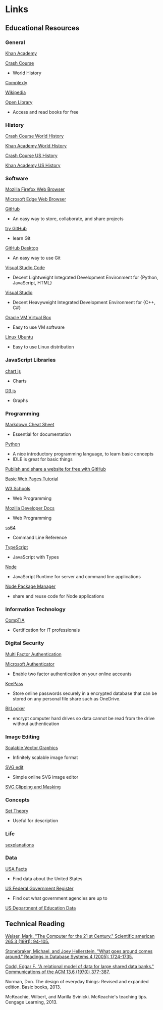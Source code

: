 # Links

## Educational Resources

### General

[Khan Academy](https://www.khanacademy.org/)

[Crash Course](https://www.youtube.com/user/crashcourse)

* World History

[Complexly](https://complexly.com/)

[Wikipedia](https://en.wikipedia.org/wiki/Main_Page)


[Open Library](https://openlibrary.org/)

* Access and read books for free

### History

[Crash Course World History](https://www.youtube.com/watch?v=Yocja_N5s1I&list=PLBDA2E52FB1EF80C9)

[Khan Academy World History](https://www.khanacademy.org/humanities/world-history)

[Crash Course US History](https://www.youtube.com/watch?v=6E9WU9TGrec&list=PL8dPuuaLjXtMwmepBjTSG593eG7ObzO7s)

[Khan Academy US History](https://www.khanacademy.org/humanities/us-history)

### Software

[Mozilla Firefox Web Browser](https://www.mozilla.org/en-US/firefox/download/thanks/)

[Microsoft Edge Web Browser](https://www.microsoftedgeinsider.com/en-us/download/)

[GitHub](https://github.com/)

* An easy way to store, collaborate, and share projects

[try GitHub ](http://try.github.io/)

* learn Git

[GitHub Desktop](https://desktop.github.com/)

* An easy way to use Git

[Visual Studio Code](https://code.visualstudio.com/)

* Decent Lightweight Integrated Development Environment for {Python, JavaScript, HTML}

[Visual Studio](https://visualstudio.microsoft.com/vs/community/)

* Decent Heavyweight Integrated Development Environment for {C++, C#}

[Oracle VM Virtual Box](https://www.virtualbox.org/)

* Easy to use VM software

[Linux Ubuntu](https://www.ubuntu.com/)

* Easy to use Linux distribution


### JavaScript Libraries

[chart js](https://www.chartjs.org/)

* Charts

[D3 js](https://github.com/d3/d3/wiki/Gallery)

* Graphs

### Programming

[Markdown Cheat Sheet](https://github.com/adam-p/markdown-here/wiki/Markdown-Cheatsheet)

* Essential for documentation

[Python](https://www.python.org/)

* A nice introductory programming language, to learn basic concepts
* IDLE is great for basic things

[Publish and share a website for free with GitHub](https://medium.com/@svinkle/publish-and-share-your-own-website-for-free-with-github-2eff049a1cb5)


[Basic Web Pages Tutorial](https://internetingishard.com/html-and-css/basic-web-pages/)

[W3 Schools](https://www.w3schools.com/)

* Web Programming

[Mozilla Developer Docs](https://developer.mozilla.org/en-US/docs/Web)

* Web Programming

[ss64](https://ss64.com/)

* Command Line Reference

[TypeScript](https://www.typescriptlang.org/)

* JavaScript with Types

[Node](https://nodejs.org/en/)

* JavaScript Runtime for server and command line applications

[Node Package Manager](https://www.npmjs.com/)

* share and reuse code for Node applications

### Information Technology

[CompTIA](https://en.wikipedia.org/wiki/CompTIA)

* Certification for IT professionals

### Digital Security

[Multi Factor Authentication](https://en.wikipedia.org/wiki/Multi-factor_authentication)

[Microsoft Authenticator](https://www.microsoft.com/en-us/account/authenticator)

* Enable two factor authentication on your online accounts

[KeePass](https://keepass.info/)

* Store online passwords securely in a encrypted database that can be stored on any personal file share such as OneDrive.

[BitLocker](https://en.wikipedia.org/wiki/BitLocker)

* encrypt computer hard drives so data cannot be read from the drive without authentication

### Image Editing

[Scalable Vector Graphics](https://en.wikipedia.org/wiki/Scalable_Vector_Graphics)

* Infinitely scalable image format

[SVG edit](https://svg-edit.github.io/svgedit/releases/latest/editor/svg-editor-es.html)

* Simple online SVG image editor

[SVG Clipping and Masking](https://developer.mozilla.org/en-US/docs/Web/SVG/Tutorial/Clipping_and_masking)

### Concepts

[Set Theory](https://en.wikipedia.org/wiki/Set_theory)

* Useful for description

### Life

[sexplanations](https://www.youtube.com/user/sexplanations/videos)

### Data

[USA Facts](https://usafacts.org/)

* Find data about the United States

[US Federal Government Register](https://www.federalregister.gov/)

* Find out what government agencies are up to

[US Department of Education Data](https://www2.ed.gov/rschstat/landing.jhtml)

## Technical Reading

[Weiser, Mark. "The Computer for the 21 st Century." Scientific american 265.3 (1991): 94-105.](https://raw.github.com/wandyezj/reference/master/the-computer-for-the-21st-century.pdf)

[Stonebraker, Michael, and Joey Hellerstein. "What goes around comes around." Readings in Database Systems 4 (2005): 1724-1735.](https://raw.github.com/wandyezj/reference/master/what-goes-around-comes-around.pdf)

[Codd, Edgar F. "A relational model of data for large shared data banks." Communications of the ACM 13.6 (1970): 377-387.](https://raw.github.com/wandyezj/reference/master/a-relational-model-of-data-for-large-shared-data-banks.pdf)

Norman, Don. The design of everyday things: Revised and expanded edition. Basic books, 2013.

McKeachie, Wilbert, and Marilla Svinicki. McKeachie's teaching tips. Cengage Learning, 2013.
